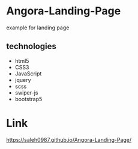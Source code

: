 # Angora-Landing-Page
example for landing page

## technologies
- html5
- CSS3
- JavaScript
- jquery 
- scss
- swiper-js 
- bootstrap5

# Link
https://saleh0987.github.io/Angora-Landing-Page/
